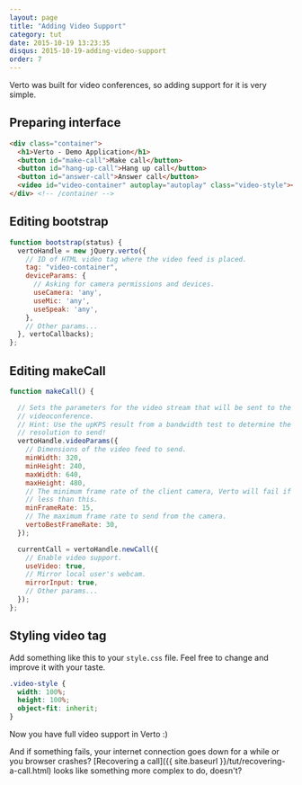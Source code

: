 ```yaml
---
layout: page
title: "Adding Video Support"
category: tut
date: 2015-10-19 13:23:35
disqus: 2015-10-19-adding-video-support
order: 7
---
```


Verto was built for video conferences, so adding support for it is very simple.

## Preparing interface

```html
<div class="container">
  <h1>Verto - Demo Application</h1>
  <button id="make-call">Make call</button>
  <button id="hang-up-call">Hang up call</button>
  <button id="answer-call">Answer call</button>
  <video id="video-container" autoplay="autoplay" class="video-style"></video>
</div> <!-- /container -->
```

## Editing bootstrap

```javascript
function bootstrap(status) {
  vertoHandle = new jQuery.verto({
    // ID of HTML video tag where the video feed is placed.
    tag: "video-container",
    deviceParams: {
      // Asking for camera permissions and devices.
      useCamera: 'any',
      useMic: 'any',
      useSpeak: 'any',
    },
    // Other params...
  }, vertoCallbacks);
};
```

## Editing makeCall

```javascript
function makeCall() {

  // Sets the parameters for the video stream that will be sent to the
  // videoconference.
  // Hint: Use the upKPS result from a bandwidth test to determine the video
  // resolution to send!
  vertoHandle.videoParams({
    // Dimensions of the video feed to send.
    minWidth: 320,
    minHeight: 240,
    maxWidth: 640,
    maxHeight: 480,
    // The minimum frame rate of the client camera, Verto will fail if it's
    // less than this.
    minFrameRate: 15,
    // The maximum frame rate to send from the camera.
    vertoBestFrameRate: 30,
  });

  currentCall = vertoHandle.newCall({
    // Enable video support.
    useVideo: true,
    // Mirror local user's webcam.
    mirrorInput: true,
    // Other params...
  });
};
```

## Styling video tag

Add something like this to your `style.css` file. Feel free to change and improve it with your taste.

```css
.video-style {
  width: 100%;
  height: 100%;
  object-fit: inherit;
}
```

Now you have full video support in Verto :)

And if something fails, your internet connection goes down for a while or you browser crashes? [Recovering a call]({{ site.baseurl }}/tut/recovering-a-call.html) looks like something more complex to do, doesn't?
